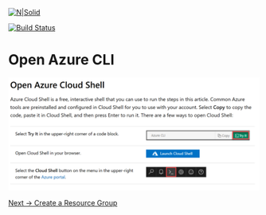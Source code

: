 [![N|Solid](https://cldup.com/dTxpPi9lDf.thumb.png)](https://nodesource.com/products/nsolid)

[![Build Status](https://travis-ci.org/joemccann/dillinger.svg?branch=master)](https://travis-ci.org/joemccann/dillinger)

# Open Azure CLI

![Resource Group](OpenCLI.png)

[Next -> Create a Resource Group]

 [Next -> Create a Resource Group]:<https://github.com/Microsoft-USEduAzure/workshops/blob/master/AzureFundamentals/CreateResourceGroup/CreateResourceGroup.md>

